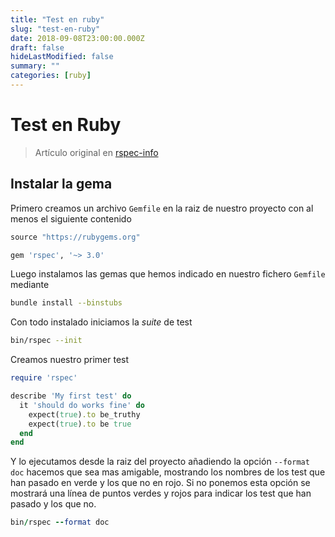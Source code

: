 ```yaml
---
title: "Test en ruby"
slug: "test-en-ruby"
date: 2018-09-08T23:00:00.000Z
draft: false
hideLastModified: false
summary: ""
categories: [ruby]
---
```


<!-- DONE -->

Test en Ruby
================================================================================

  > Artículo original en [rspec-info]

  [rspec-info]: http://rspec.info/

Instalar la gema
--------------------------------------------------------------------------------

  Primero creamos un archivo `Gemfile` en la raiz de nuestro proyecto con al
  menos el siguiente contenido

```ruby
source "https://rubygems.org"

gem 'rspec', '~> 3.0'
```

  Luego instalamos las gemas que hemos indicado en nuestro fichero `Gemfile`
  mediante

```bash
bundle install --binstubs
```

  Con todo instalado iniciamos la *suite* de test

```bash
bin/rspec --init
```

  Creamos nuestro primer test

```ruby
require 'rspec'

describe 'My first test' do
  it 'should do works fine' do
    expect(true).to be_truthy
    expect(true).to be true
  end
end
```

  Y lo ejecutamos desde la raiz del proyecto añadiendo la opción `--format doc`
  hacemos que sea mas amigable, mostrando los nombres de los test que han pasado
  en verde y los que no en rojo. Si no ponemos esta opción se mostrará una línea
  de puntos verdes y rojos para indicar los test que han pasado y los que no.

```ruby
bin/rspec --format doc
```

